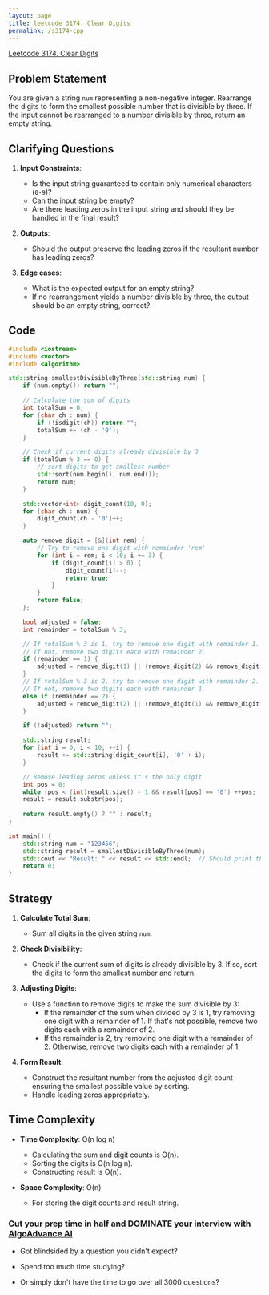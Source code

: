 ```yaml
---
layout: page
title: leetcode 3174. Clear Digits
permalink: /s3174-cpp
---
```

[Leetcode 3174. Clear Digits](https://algoadvance.github.io/algoadvance/l3174)
## Problem Statement

You are given a string `num` representing a non-negative integer. Rearrange the digits to form the smallest possible number that is divisible by three. If the input cannot be rearranged to a number divisible by three, return an empty string.

## Clarifying Questions

1. **Input Constraints**:
    - Is the input string guaranteed to contain only numerical characters (`0-9`)?
    - Can the input string be empty?
    - Are there leading zeros in the input string and should they be handled in the final result?

2. **Outputs**:
    - Should the output preserve the leading zeros if the resultant number has leading zeros?

3. **Edge cases**:
    - What is the expected output for an empty string?
    - If no rearrangement yields a number divisible by three, the output should be an empty string, correct?

## Code

```cpp
#include <iostream>
#include <vector>
#include <algorithm>

std::string smallestDivisibleByThree(std::string num) {
    if (num.empty()) return "";

    // Calculate the sum of digits
    int totalSum = 0;
    for (char ch : num) {
        if (!isdigit(ch)) return "";
        totalSum += (ch - '0');
    }

    // Check if current digits already divisible by 3
    if (totalSum % 3 == 0) {
        // sort digits to get smallest number
        std::sort(num.begin(), num.end());
        return num;
    }

    std::vector<int> digit_count(10, 0);
    for (char ch : num) {
        digit_count[ch - '0']++;
    }

    auto remove_digit = [&](int rem) {
        // Try to remove one digit with remainder 'rem'
        for (int i = rem; i < 10; i += 3) {
            if (digit_count[i] > 0) {
                digit_count[i]--;
                return true;
            }
        }
        return false;
    };

    bool adjusted = false;
    int remainder = totalSum % 3;

    // If totalSum % 3 is 1, try to remove one digit with remainder 1.
    // If not, remove two digits each with remainder 2.
    if (remainder == 1) {
        adjusted = remove_digit(1) || (remove_digit(2) && remove_digit(2));
    }
    // If totalSum % 3 is 2, try to remove one digit with remainder 2.
    // If not, remove two digits each with remainder 1.
    else if (remainder == 2) {
        adjusted = remove_digit(2) || (remove_digit(1) && remove_digit(1));
    }

    if (!adjusted) return "";

    std::string result;
    for (int i = 0; i < 10; ++i) {
        result += std::string(digit_count[i], '0' + i);
    }

    // Remove leading zeros unless it's the only digit
    int pos = 0;
    while (pos < (int)result.size() - 1 && result[pos] == '0') ++pos;
    result = result.substr(pos);
    
    return result.empty() ? "" : result;
}

int main() {
    std::string num = "123456";
    std::string result = smallestDivisibleByThree(num);
    std::cout << "Result: " << result << std::endl;  // Should print the smallest number divisible by three
    return 0;
}
```

## Strategy

1. **Calculate Total Sum**:
    - Sum all digits in the given string `num`.

2. **Check Divisibility**:
    - Check if the current sum of digits is already divisible by 3. If so, sort the digits to form the smallest number and return.

3. **Adjusting Digits**:
    - Use a function to remove digits to make the sum divisible by 3:
        - If the remainder of the sum when divided by 3 is 1, try removing one digit with a remainder of 1. If that's not possible, remove two digits each with a remainder of 2.
        - If the remainder is 2, try removing one digit with a remainder of 2. Otherwise, remove two digits each with a remainder of 1.

4. **Form Result**:
    - Construct the resultant number from the adjusted digit count ensuring the smallest possible value by sorting.
    - Handle leading zeros appropriately.

## Time Complexity

- **Time Complexity**: O(n log n)
    - Calculating the sum and digit counts is O(n).
    - Sorting the digits is O(n log n).
    - Constructing result is O(n).

- **Space Complexity**: O(n)
    - For storing the digit counts and result string.


### Cut your prep time in half and DOMINATE your interview with [AlgoAdvance AI](https://algoAdvance.com)

- Got blindsided by a question you didn't expect?

- Spend too much time studying?

- Or simply don't have the time to go over all 3000 questions?

